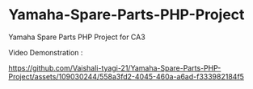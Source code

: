 # Yamaha-Spare-Parts-PHP-Project
Yamaha Spare Parts PHP Project for CA3

Video Demonstration : 

https://github.com/Vaishali-tyagi-21/Yamaha-Spare-Parts-PHP-Project/assets/109030244/558a3fd2-4045-460a-a6ad-f333982184f5

